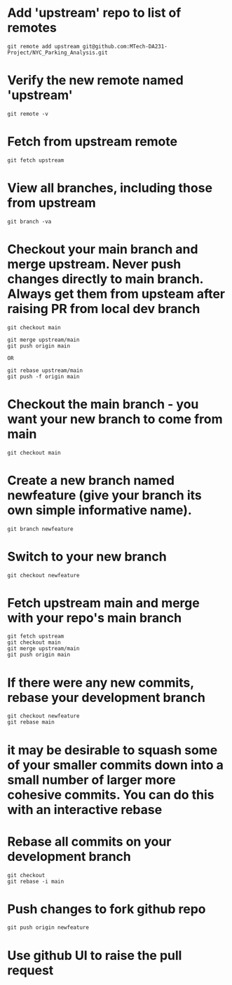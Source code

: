 # Add 'upstream' repo to list of remotes
`git remote add upstream git@github.com:MTech-DA231-Project/NYC_Parking_Analysis.git`

# Verify the new remote named 'upstream'
`git remote -v`

# Fetch from upstream remote
`git fetch upstream`

# View all branches, including those from upstream
`git branch -va`

# Checkout your main branch and merge upstream. Never push changes directly to main branch. Always get them from upsteam after raising PR from local dev branch
`git checkout main`

```
git merge upstream/main
git push origin main

OR

git rebase upstream/main
git push -f origin main
```

# Checkout the main branch - you want your new branch to come from main
`git checkout main`

# Create a new branch named newfeature (give your branch its own simple informative name).
`git branch newfeature`

# Switch to your new branch
`git checkout newfeature`

# Fetch upstream main and merge with your repo's main branch
```
git fetch upstream
git checkout main
git merge upstream/main
git push origin main
```

# If there were any new commits, rebase your development branch
```
git checkout newfeature
git rebase main
```

  # it may be desirable to squash some of your smaller commits down into a small number of larger more cohesive commits. You can do this with an interactive rebase
  # Rebase all commits on your development branch
  ```
  git checkout
  git rebase -i main
  ```

# Push changes to fork github repo
`git push origin newfeature`

# Use github UI to raise the pull request
